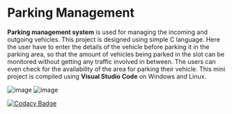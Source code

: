 # Parking Management

**Parking management system** is used for managing the incoming and outgoing vehicles. This project is designed using simple C language. Here the user have to enter the details of the vehicle before parking it in the parking area, so that the amount of vehicles being parked in the slot can be monitored without getting any traffic involved in between. The users can even check for the availability of the area for parking their vehicle. This mini project is compiled using **Visual Studio Code** on Windows and Linux.

![image](https://user-images.githubusercontent.com/89584933/132537110-c5024152-0e20-43c3-ade4-bbf7aa9978a2.png)
![image](https://user-images.githubusercontent.com/89584933/132537333-010f3ad9-4fef-475c-83ee-f9e562d2a3ef.png)

[![Codacy Badge](https://app.codacy.com/project/badge/Grade/08d8a8f2c57f48a4ad96c8065da52195)](https://www.codacy.com/gh/TupaakulaMonica/Stepin_Parking-Management/dashboard?utm_source=github.com&amp;utm_medium=referral&amp;utm_content=TupaakulaMonica/Stepin_Parking-Management&amp;utm_campaign=Badge_Grade)
